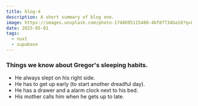 ```yaml
---
title: blog-4
description: A short summary of blog one.
image: https://images.unsplash.com/photo-1748695115480-4bf8f734ba10?q=80&w=1374&auto=format&fit=crop&ixlib=rb-4.1.0&ixid=M3wxMjA3fDB8MHxwaG90by1wYWdlfHx8fGVufDB8fHx8fA%3D%3D
date: 2025-05-01
tags:
  - nuxt
  - supabase
---
```

### Things we know about Gregor's sleeping habits.
- He always slept on his right side.
- He has to get up early (to start another dreadful day).
- He has a drawer and a alarm clock next to his bed.
- His mother calls him when he gets up to late.